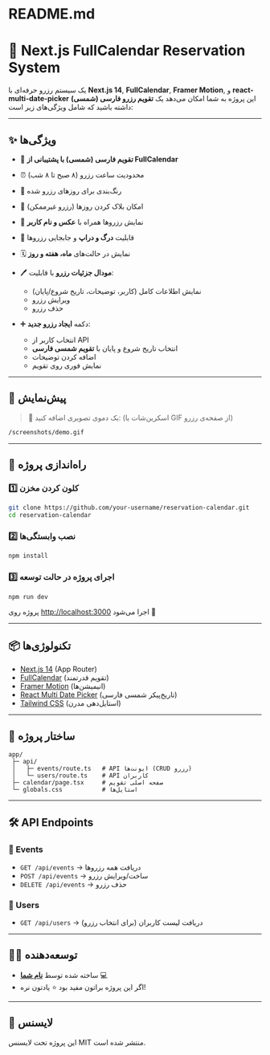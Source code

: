# README.md

# 📅 Next.js FullCalendar Reservation System

یک سیستم رزرو حرفه‌ای با **Next.js 14**, **FullCalendar**, **Framer Motion**, و **react-multi-date-picker**
این پروژه به شما امکان می‌دهد یک **تقویم رزرو فارسی (شمسی)** داشته باشید که شامل ویژگی‌های زیر است:

---

## ✨ ویژگی‌ها

* 📌 **تقویم فارسی (شمسی) با پشتیبانی از FullCalendar**
* ⏰ محدودیت ساعت رزرو (۸ صبح تا ۸ شب)
* 🎨 رنگ‌بندی برای روزهای رزرو شده
* 🚫 امکان بلاک کردن روزها (رزرو غیرممکن)
* 👤 نمایش رزروها همراه با **عکس و نام کاربر**
* 🔄 قابلیت **درگ و دراپ** و جابجایی رزروها
* 🗓 نمایش در حالت‌های **ماه، هفته و روز**
* 🖊 **مودال جزئیات رزرو** با قابلیت:

  * نمایش اطلاعات کامل (کاربر، توضیحات، تاریخ شروع/پایان)
  * ویرایش رزرو
  * حذف رزرو
* ➕ دکمه **ایجاد رزرو جدید**:

  * انتخاب کاربر از API
  * انتخاب تاریخ شروع و پایان با **تقویم شمسی فارسی**
  * اضافه کردن توضیحات
  * نمایش فوری روی تقویم

---

## 📸 پیش‌نمایش

> 🔽 یک دموی تصویری اضافه کنید:
> (اسکرین‌شات یا GIF از صفحه‌ی رزرو)

```bash
/screenshots/demo.gif
```

---

## 🚀 راه‌اندازی پروژه

### 1️⃣ کلون کردن مخزن

```bash
git clone https://github.com/your-username/reservation-calendar.git
cd reservation-calendar
```

### 2️⃣ نصب وابستگی‌ها

```bash
npm install
```

### 3️⃣ اجرای پروژه در حالت توسعه

```bash
npm run dev
```

پروژه روی [http://localhost:3000](http://localhost:3000) اجرا می‌شود 🚀

---

## 📦 تکنولوژی‌ها

* [Next.js 14](https://nextjs.org/) (App Router)
* [FullCalendar](https://fullcalendar.io/) (تقویم قدرتمند)
* [Framer Motion](https://www.framer.com/motion/) (انیمیشن‌ها)
* [React Multi Date Picker](https://shahabyazdi.github.io/react-multi-date-picker/) (تاریخ‌پیکر شمسی فارسی)
* [Tailwind CSS](https://tailwindcss.com/) (استایل‌دهی مدرن)

---

## 📂 ساختار پروژه

```
app/
 ├─ api/
 │   ├─ events/route.ts   # API ایونت‌ها (CRUD رزرو)
 │   └─ users/route.ts    # API کاربران
 ├─ calendar/page.tsx     # صفحه اصلی تقویم
 └─ globals.css           # استایل‌ها
```

---

## 🛠 API Endpoints

### 📌 Events

* `GET /api/events` → دریافت همه رزروها
* `POST /api/events` → ساخت/ویرایش رزرو
* `DELETE /api/events` → حذف رزرو

### 📌 Users

* `GET /api/users` → دریافت لیست کاربران (برای انتخاب رزرو)

---

## 👨‍💻 توسعه‌دهنده

* ساخته شده توسط **[نام شما](https://github.com/your-username)** 💻
* اگر این پروژه براتون مفید بود ⭐️ یادتون نره!

---

## 📜 لایسنس

این پروژه تحت لایسنس MIT منتشر شده است.
